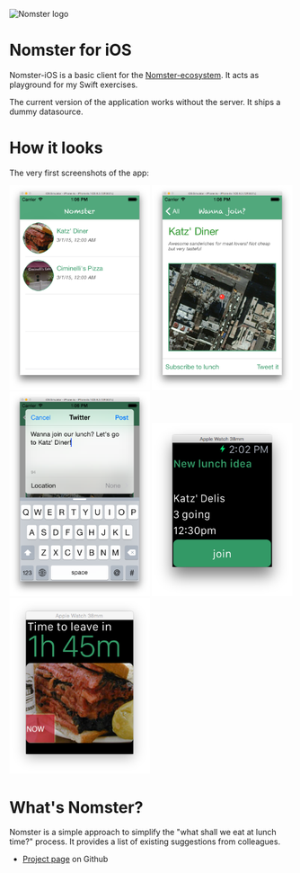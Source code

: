 ![Nomster logo](http://tscholze.github.io/nomster-parent/nomster-logo.png)

Nomster for iOS
=
Nomster-iOS is a basic client for the [Nomster-ecosystem](https://tscholze.github.io/nomster-parent). It acts as playground for my Swift exercises.

The current version of the application works without the server. It ships a dummy datasource.

How it looks
=
The very first screenshots of the app:

<img src="https://raw.githubusercontent.com/tscholze/nomster-ios/master/docs/v0-list.png" alt="List" width="250">

<img src="https://raw.githubusercontent.com/tscholze/nomster-ios/master/docs/v0-detail.png" alt="Detail" width="250">

<img src="https://raw.githubusercontent.com/tscholze/nomster-ios/master/docs/v0-tweet.png" alt="Tweet feature" width="250">

<img src="https://raw.githubusercontent.com/tscholze/nomster-ios/master/docs/v0-watch-main.png" alt="Tweet feature" width="250">

<img src="https://raw.githubusercontent.com/tscholze/nomster-ios/master/docs/v0-watch-glance.png" alt="Tweet feature" width="250">

What's Nomster?
==
Nomster is a simple approach to simplify the "what shall we eat at lunch time?" process. It provides a list of existing suggestions from colleagues.

* [Project page](https://tscholze.github.io/nomster-parent) on Github
